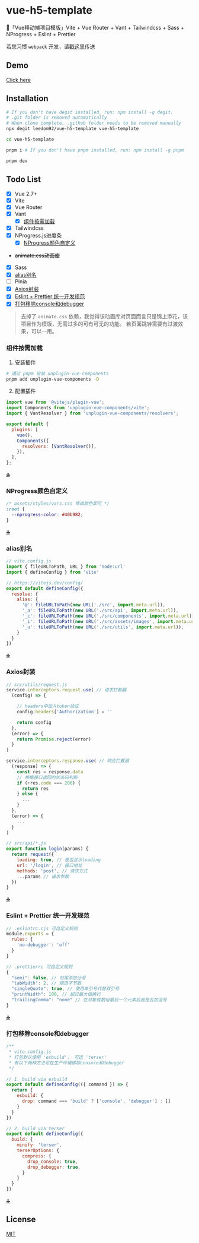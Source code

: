 # vue-h5-template
🍰「Vue移动端项目模版」Vite + Vue Router + Vant + Tailwindcss + Sass + NProgress + Eslint + Prettier

若您习惯 `webpack` 开发，请[戳这里](https://github.com/leedom92/vue-h5-template/tree/vue-h5-webpack-template)传送

## Demo
[Click here](https://leedom.me/vue-h5-template/)

## Installation

```bash
# If you don't have degit installed, run: npm install -g degit.
# .git folder is removed automatically
# When clone complete, .github folder needs to be removed manually
npx degit leedom92/vue-h5-template vue-h5-template 

cd vue-h5-template

pnpm i # If you don't have pnpm installed, run: npm install -g pnpm

pnpm dev
```
## <span id="todo-list">Todo List</span>

- [x] Vue 2.7+
- [x] Vite
- [x] Vue Router
- [x] Vant
  - [x] [组件按需加载](#unplugin-vue-components)
- [x] Tailwindcss
- [x] NProgress.js进度条
  - [x] [NProgress颜色自定义](#nprogress)
- ~~animate.css动画库~~
- [x] Sass
- [x] [alias别名](#alias)
- [ ] Pinia
- [x] [Axios封装](#axios)
- [x] [Eslint + Prettier 统一开发规范](#standard)
- [x] [打包移除console和debugger](#drop)

> 去掉了 `animate.css` 依赖，我觉得该动画库对页面而言只是锦上添花，该项目作为模版，无需过多的可有可无的功能。
> 若页面跳转需要有过渡效果，可以一用。

### <span id="unplugin-vue-components">组件按需加载</span>
1. 安装插件
``` sh
# 通过 pnpm 安装 unplugin-vue-components
pnpm add unplugin-vue-components -D
```

2. 配置插件
```js
import vue from '@vitejs/plugin-vue';
import Components from 'unplugin-vue-components/vite';
import { VantResolver } from 'unplugin-vue-components/resolvers';

export default {
  plugins: [
    vue(),
    Components({
      resolvers: [VantResolver()],
    }),
  ],
};

```

**[🔝](#todo-list)**

### <span id="nprogress">NProgress颜色自定义</span>

``` css
/* assets/styles/vars.css 修改颜色即可 */
:root {
  --nprogress-color: #40b982;
}

```

**[🔝](#todo-list)**

### <span id="alias">alias别名</span>

``` js
// vite.config.js
import { fileURLToPath, URL } from 'node:url'
import { defineConfig } from 'vite'

// https://vitejs.dev/config/
export default defineConfig({
  resolve: {
    alias: {
      '@': fileURLToPath(new URL('./src', import.meta.url)),
      '_a': fileURLToPath(new URL('./src/api', import.meta.url)),
      '_c': fileURLToPath(new URL('./src/components', import.meta.url)),
      '_i': fileURLToPath(new URL('./src/assets/images', import.meta.url)),
      '_u': fileURLToPath(new URL('./src/utils', import.meta.url)),
    }
  }
})

```

**[🔝](#todo-list)**

### <span id="axios">Axios封装</span>

``` js
// src/utils/request.js
service.interceptors.request.use( // 请求拦截器
  (config) => {

    // headers中加入token验证
    config.headers['Authorization'] = ''

    return config
  },
  (error) => {
    return Promise.reject(error)
  }
)

service.interceptors.response.use( // 响应拦截器
  (response) => {
    const res = response.data
    // 根据接口返回的状态码判断
    if (+res.code === 200) {
      return res
    } else {
      ...
    }
  },
  (error) => {
    ...
  }
)

// src/api/*.js
export function login(params) {
  return request({
    loading: true, // 是否显示loading
    url: '/login', // 接口地址
    methods: 'post', // 请求方式
    ...params // 请求参数
  })
}

```

**[🔝](#todo-list)**

### <span id="standard">Eslint + Prettier 统一开发规范</span>

``` js
// .eslintrc.cjs 可自定义规则
module.exports = {
  rules: {
    'no-debugger': 'off'
  }
}

// .prettierrc 可自定义规则
{
  "semi": false, // 句尾添加分号
  "tabWidth": 2, // 缩进字节数
  "singleQuote": true, // 使用单引号代替双引号
  "printWidth": 100, // 超过最大值换行
  "trailingComma": "none" // 在对象或数组最后一个元素后面是否加逗号
}
```

**[🔝](#todo-list)**

### <span id="drop">打包移除console和debugger</span>

``` js
/**
 * vite.config.js
 * 打包默认使用 'esbuild'， 可选 'terser'
 * 有以下两种方法可在生产环境移除console和debugger
 */

// 1. build via esbuild
export default defineConfig(({ command }) => {
  return {
    esbuild: {
      drop: command === 'build' ? ['console', 'debugger'] : []
    }
  }
})

// 2. build via terser
export default defineConfig({
  build: {
    minify: 'terser',
    terserOptions: {
      compress: {
        drop_console: true,
        drop_debugger: true,
      }
    }
  }
})
```

**[🔝](#todo-list)**

## License

[MIT](https://github.com/leedom92/vue-h5-template/blob/master/LICENSE)
